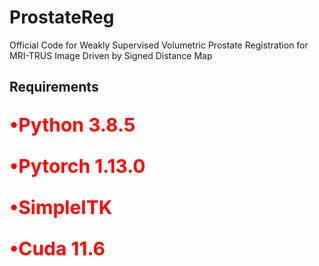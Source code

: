 # ProstateReg
Official Code for  Weakly Supervised Volumetric Prostate Registration for MRI-TRUS Image Driven by Signed Distance Map
## Requirements
<p style="color:red;font-size:30px;"><strong>•Python 3.8.5</strong></p>
<p style="color:red;font-size:30px;"><strong>•Pytorch 1.13.0</strong></p>
<p style="color:red;font-size:30px;"><strong>•SimpleITK</strong></p>
<p style="color:red;font-size:30px;"><strong>•Cuda 11.6</strong></p>
